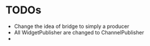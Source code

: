 
# TODOs

- Change the idea of bridge to simply a producer
- All WidgetPublisher are changed to ChannelPublisher
- 